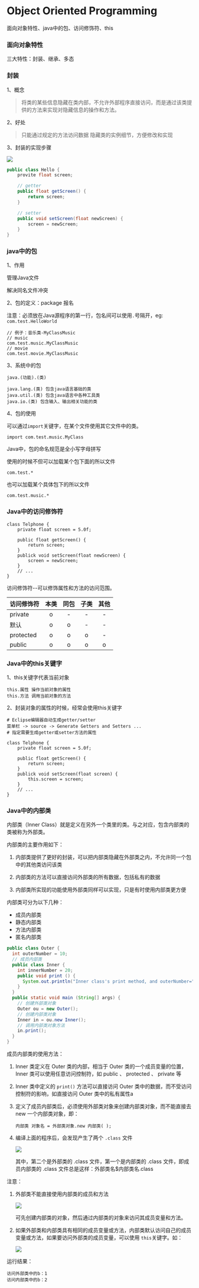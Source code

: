 # Object Oriented Programming

面向对象特性、java中的包、访问修饰符、this

### 面向对象特性

三大特性：封装、继承、多态

### 封装

1、概念

> 将类的某些信息隐藏在类内部，不允许外部程序直接访问，而是通过该类提供的方法来实现对隐藏信息的操作和方法。

2、好处

> 只能通过规定的方法访问数据
> 隐藏类的实例细节，方便修改和实现

3、封装的实现步骤

![](img/oop-encapsulation.jpg)

```java
public class Hello {
    provite float screen;

    // getter
    public float getScreen() {
        return screen;
    }

    // setter
    public void setScreen(float newScreen) {
        screen = newScreen;
    }
}
```

### java中的包

1、作用

管理Java文件

解决同名文件冲突

2、包的定义：package 报名

注意：必须放在Java源程序的第一行，包名间可以使用`.`号隔开，eg: `com.test.HelloWorld`

```
// 例子：音乐类-MyClassMusic
// music
com.test.music.MyClassMusic
// movie
com.test.movie.MyClassMusic
```

3、系统中的包

`java.(功能).(类)`

```
java.lang.(类) 包含java语言基础的类
java.util.(类) 包含java语言中各种工具类
java.io.(类) 包含输入、输出相关功能的类
```

4、包的使用

可以通过`import`关键字，在某个文件使用其它文件中的类。

```
import com.test.music.MyClass
```

Java中，包的命名规范是全小写字母拼写

使用的时候不但可以加载某个包下面的所以文件

```
com.test.*
```

也可以加载某个具体包下的所以文件

```
com.test.music.*
```

### Java中的访问修饰符

```
class Telphone {
    private float screen = 5.0f;

    public float getScreen() {
        return screen;
    }
    publick void setScreen(float newScreen) {
        screen = newScreen;
    }
    // ...
}
```

访问修饰符--可以修饰属性和方法的访问范围。

|访问修饰符|本类|同包|子类|其他|
|:--|:--:|:--:|:--:|:--:|
|private|o|-|-|-|-|
|默认|o|o|-|-|
|protected|o|o|o|-|
|public|o|o|o|o|

### Java中的this关键字

1、this关键字代表当前对象

```
this.属性 操作当前对象的属性
this.方法 调用当前对象的方法
```

2、封装对象的属性的时候，经常会使用this关键字

```
# Eclipse编辑器自动生成getter/setter
菜单栏 -> source -> Generate Getters and Setters ...
# 指定需要生成getter或setter方法的属性
```

```
class Telphone {
    private float screen = 5.0f;

    public float getScreen() {
        return screen;
    }
    publick void setScreen(float screen) {
        this.screen = screen;
    }
    // ...
}
```

### Java中的内部类

内部类（Inner Class）就是定义在另外一个类里的类。与之对应，包含内部类的类被称为外部类。

内部类的主要作用如下：

1. 内部类提供了更好的封装，可以把内部类隐藏在外部类之内，不允许同一个包中的其他类访问该类

2. 内部类的方法可以直接访问外部类的所有数据，包括私有的数据

3. 内部类所实现的功能使用外部类同样可以实现，只是有时使用内部类更方便

内部类可分为以下几种：

- 成员内部类
- 静态内部类
- 方法内部类
- 匿名内部类

```java
public class Outer {
  int outerNumber = 10;
  // 成员内部类
  public class Inner {
    int innerNumber = 20;
    public void print () {
      System.out.println("Inner class's print method, and outerNumber=" + outerNumber);
    }
  }
  public static void main (String[] args) {
    // 创建外部类对象
    Outer ou = new Outer();
    // 创建内部类对象
    Inner in = ou.new Inner();
    // 调用内部类对象方法
    in.print();
  }
}
```

成员内部类的使用方法：

1. Inner 类定义在 Outer 类的内部，相当于 Outer 类的一个成员变量的位置，Inner 类可以使用任意访问控制符，如 public 、 protected 、 private 等

2. Inner 类中定义的 `print()` 方法可以直接访问 Outer 类中的数据，而不受访问控制符的影响，如直接访问 Outer 类中的私有属性a

3. 定义了成员内部类后，必须使用外部类对象来创建内部类对象，而不能直接去 new 一个内部类对象，即：

    `内部类 对象名 = 外部类对象.new 内部类( );`

4. 编译上面的程序后，会发现产生了两个 `.class` 文件

    ![](img/outer-inner-class.jpg)

    其中，第二个是外部类的 .class 文件，第一个是内部类的 .class 文件，即成员内部类的 .class 文件总是这样：外部类名$内部类名.class

注意：

1. 外部类不能直接使用内部类的成员和方法

    ![](img/outer-inner-class-2.jpg)

    可先创建内部类的对象，然后通过内部类的对象来访问其成员变量和方法。

2. 如果外部类和内部类具有相同的成员变量或方法，内部类默认访问自己的成员变量或方法，如果要访问外部类的成员变量，可以使用 `this`关键字。如：

    ![](img/outer-inner-class-3.jpg)

运行结果：

```
访问外部类中的b：1
访问内部类中的b：2
```
